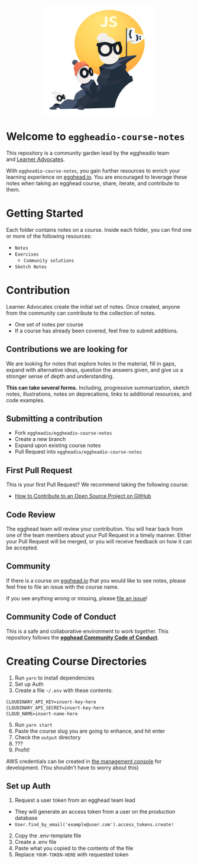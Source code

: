 <div align="center">
  <img
    height="300"
    width="300"
    alt="Awesome Cheatsheets Logo"
    src="https://raw.githubusercontent.com/laurosilvacom/awesomecheatsheets/master/static/icon.png"
    align="center"
  />
</div>

# Welcome to `eggheadio-course-notes`

This repository is a community garden lead by the eggheadio team and [Learner Advocates](https://howtoegghead.com/advocate).

With `eggheadio-course-notes`, you gain further resources to enrich your learning experience on [egghead.io](http://egghead.io/).
You are encouraged to leverage these notes when taking an egghead course, share, iterate, and contribute to them.

# Getting Started

Each folder contains notes on a course. Inside each folder, you can find one or more of the following resources:

- `Notes`
- `Exercises`
  - `Community solutions`
- `Sketch Notes`

# Contribution

Learner Advocates create the initial set of notes. Once created, anyone from the community can contribute to the collection of notes.

- One set of notes per course
- If a course has already been covered, feel free to submit additions.

## Contributions we are looking for

We are looking for notes that explore holes in the material, fill in gaps, expand with alternative ideas, question the answers given, and give us a stronger sense of depth and understanding.

**This can take several forms.** Including, progressive summarization, sketch notes, illustrations, notes on deprecations, links to additional resources, and code examples.

## Submitting a contribution

- Fork `eggheadio/eggheadio-course-notes`
- Create a new branch
- Expand upon existing course notes
- Pull Request into `eggheadio/eggheadio-course-notes`

## First Pull Request

This is your first Pull Request? We recommend taking the following course:

- [How to Contribute to an Open Source Project on GitHub](https://egghead.io/courses/how-to-contribute-to-an-open-source-project-on-github)

## Code Review

The egghead team will review your contribution. You will hear back from one of the team members about your Pull Request in a timely manner. Either your Pull Request will be merged, or you will receive feedback on how it can be accepted.

## Community

If there is a course on [egghead.io](http://egghead.io/) that you would like to see notes, please feel free to file an issue with the course name.

If you see anything wrong or missing, please [file an issue](https://github.com/eggheadio/eggheadio-course-notes/issues/new)!

## Community Code of Conduct

This is a safe and collaborative environment to work together. This repository follows the **[egghead Community Code of Conduct](https://howtoegghead.com/code-of-conduct/)**.


# Creating Course Directories

1. Run `yarn` to install dependencies
2. Set up Auth
3. Create a file `~/.env` with these contents:
```
CLOUDINARY_API_KEY=insert-key-here
CLOUDINARY_API_SECRET=insert-key-here
CLOUD_NAME=insert-name-here
```
5. Run `yarn start`
6. Paste the course slug you are going to enhance, and hit enter
7. Check the `output` directory
8. ???
9. Profit!

AWS credentials can be created in [the management console](https://console.aws.amazon.com/console/home) for development. (You shouldn't have to worry about this)

## Set up Auth
1. Request a user token from an egghead team lead
 * They will generate an access token from a user on the *production* database
 * `User.find_by_email('example@user.com').access_tokens.create!`
2. Copy the .env-template file
3. Create a .env file
4. Paste what you copied to the contents of the file
5. Replace `YOUR-TOKEN-HERE` with requested token
